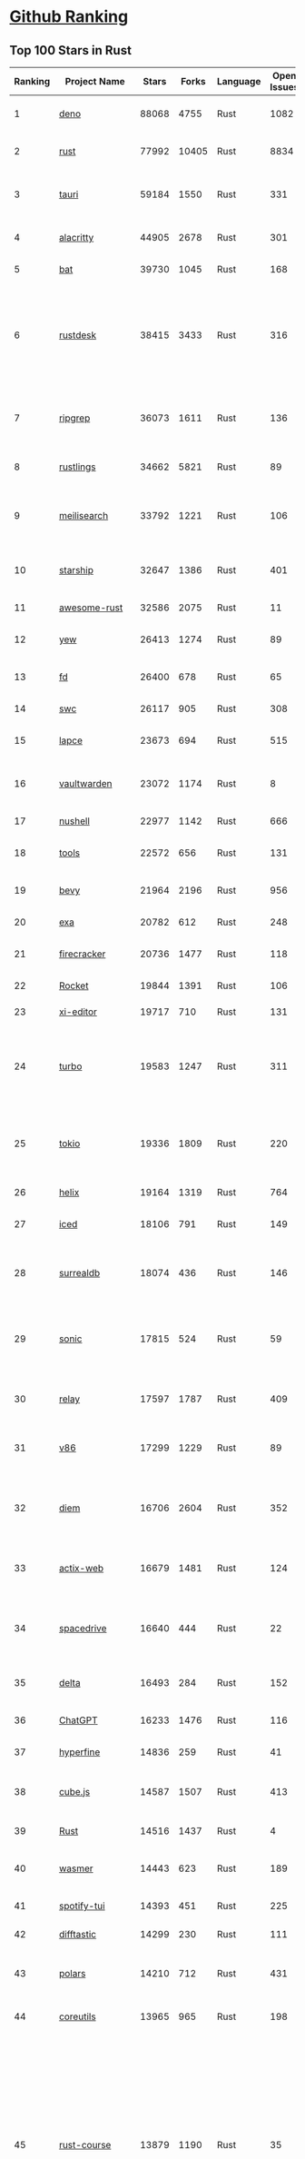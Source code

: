 [Github Ranking](../README.md)
==========

## Top 100 Stars in Rust

| Ranking | Project Name | Stars | Forks | Language | Open Issues | Description | Last Commit |
| ------- | ------------ | ----- | ----- | -------- | ----------- | ----------- | ----------- |
| 1 | [deno](https://github.com/denoland/deno) | 88068 | 4755 | Rust | 1082 | A modern runtime for JavaScript and TypeScript. | 2023-02-20T22:57:15Z |
| 2 | [rust](https://github.com/rust-lang/rust) | 77992 | 10405 | Rust | 8834 | Empowering everyone to build reliable and efficient software. | 2023-02-21T02:57:34Z |
| 3 | [tauri](https://github.com/tauri-apps/tauri) | 59184 | 1550 | Rust | 331 | Build smaller, faster, and more secure desktop applications with a web frontend. | 2023-02-20T23:14:53Z |
| 4 | [alacritty](https://github.com/alacritty/alacritty) | 44905 | 2678 | Rust | 301 | A cross-platform, OpenGL terminal emulator. | 2023-02-20T08:24:34Z |
| 5 | [bat](https://github.com/sharkdp/bat) | 39730 | 1045 | Rust | 168 | A cat(1) clone with wings. | 2023-02-13T22:08:09Z |
| 6 | [rustdesk](https://github.com/rustdesk/rustdesk) | 38415 | 3433 | Rust | 316 | Open source virtual / remote desktop infrastructure for everyone! The open source TeamViewer alternative. Display and control your PC and Android devices from anywhere at anytime. | 2023-02-21T02:42:11Z |
| 7 | [ripgrep](https://github.com/BurntSushi/ripgrep) | 36073 | 1611 | Rust | 136 | ripgrep recursively searches directories for a regex pattern while respecting your gitignore | 2023-02-18T16:34:31Z |
| 8 | [rustlings](https://github.com/rust-lang/rustlings) | 34662 | 5821 | Rust | 89 | :crab: Small exercises to get you used to reading and writing Rust code! | 2023-02-20T18:16:29Z |
| 9 | [meilisearch](https://github.com/meilisearch/meilisearch) | 33792 | 1221 | Rust | 106 | A lightning-fast search engine that fits effortlessly into your apps, websites, and workflow. | 2023-02-20T23:58:42Z |
| 10 | [starship](https://github.com/starship/starship) | 32647 | 1386 | Rust | 401 | ☄🌌️  The minimal, blazing-fast, and infinitely customizable prompt for any shell! | 2023-02-20T23:52:48Z |
| 11 | [awesome-rust](https://github.com/rust-unofficial/awesome-rust) | 32586 | 2075 | Rust | 11 | A curated list of Rust code and resources. | 2023-02-18T22:19:04Z |
| 12 | [yew](https://github.com/yewstack/yew) | 26413 | 1274 | Rust | 89 | Rust / Wasm framework for building client web apps | 2023-02-10T18:02:18Z |
| 13 | [fd](https://github.com/sharkdp/fd) | 26400 | 678 | Rust | 65 | A simple, fast and user-friendly alternative to 'find' | 2023-02-07T13:43:43Z |
| 14 | [swc](https://github.com/swc-project/swc) | 26117 | 905 | Rust | 308 | Rust-based platform for the Web | 2023-02-21T03:03:29Z |
| 15 | [lapce](https://github.com/lapce/lapce) | 23673 | 694 | Rust | 515 | Lightning-fast and Powerful Code Editor written in Rust | 2023-02-21T01:13:36Z |
| 16 | [vaultwarden](https://github.com/dani-garcia/vaultwarden) | 23072 | 1174 | Rust | 8 | Unofficial Bitwarden compatible server written in Rust, formerly known as bitwarden_rs | 2023-02-20T16:20:57Z |
| 17 | [nushell](https://github.com/nushell/nushell) | 22977 | 1142 | Rust | 666 | A new type of shell | 2023-02-20T22:19:54Z |
| 18 | [tools](https://github.com/rome/tools) | 22572 | 656 | Rust | 131 | Unified developer tools for JavaScript, TypeScript, and the web | 2023-02-20T12:09:51Z |
| 19 | [bevy](https://github.com/bevyengine/bevy) | 21964 | 2196 | Rust | 956 | A refreshingly simple data-driven game engine built in Rust | 2023-02-21T02:56:47Z |
| 20 | [exa](https://github.com/ogham/exa) | 20782 | 612 | Rust | 248 | A modern replacement for ‘ls’. | 2023-02-20T18:52:14Z |
| 21 | [firecracker](https://github.com/firecracker-microvm/firecracker) | 20736 | 1477 | Rust | 118 | Secure and fast microVMs for serverless computing. | 2023-02-20T23:43:35Z |
| 22 | [Rocket](https://github.com/SergioBenitez/Rocket) | 19844 | 1391 | Rust | 106 | A web framework for Rust. | 2023-02-20T03:07:06Z |
| 23 | [xi-editor](https://github.com/xi-editor/xi-editor) | 19717 | 710 | Rust | 131 | A modern editor with a backend written in Rust. | 2023-02-01T16:30:16Z |
| 24 | [turbo](https://github.com/vercel/turbo) | 19583 | 1247 | Rust | 311 | Incremental bundler and build system optimized for JavaScript and TypeScript, written in Rust – including Turbopack and Turborepo. | 2023-02-21T02:31:14Z |
| 25 | [tokio](https://github.com/tokio-rs/tokio) | 19336 | 1809 | Rust | 220 | A runtime for writing reliable asynchronous applications with Rust. Provides I/O, networking, scheduling, timers, ... | 2023-02-21T00:33:44Z |
| 26 | [helix](https://github.com/helix-editor/helix) | 19164 | 1319 | Rust | 764 | A post-modern modal text editor. | 2023-02-21T02:52:17Z |
| 27 | [iced](https://github.com/iced-rs/iced) | 18106 | 791 | Rust | 149 | A cross-platform GUI library for Rust, inspired by Elm | 2023-02-20T17:45:15Z |
| 28 | [surrealdb](https://github.com/surrealdb/surrealdb) | 18074 | 436 | Rust | 146 | A scalable, distributed, collaborative, document-graph database, for the realtime web | 2023-02-20T11:31:49Z |
| 29 | [sonic](https://github.com/valeriansaliou/sonic) | 17815 | 524 | Rust | 59 | 🦔 Fast, lightweight & schema-less search backend. An alternative to Elasticsearch that runs on a few MBs of RAM. | 2023-01-08T19:14:14Z |
| 30 | [relay](https://github.com/facebook/relay) | 17597 | 1787 | Rust | 409 | Relay is a JavaScript framework for building data-driven React applications. | 2023-02-19T00:14:45Z |
| 31 | [v86](https://github.com/copy/v86) | 17299 | 1229 | Rust | 89 | x86 virtualization in your browser, recompiling x86 to wasm on the fly | 2023-02-20T10:45:27Z |
| 32 | [diem](https://github.com/diem/diem) | 16706 | 2604 | Rust | 352 | Diem’s mission is to build a trusted and innovative financial network that empowers people and businesses around the world. | 2023-02-20T18:35:56Z |
| 33 | [actix-web](https://github.com/actix/actix-web) | 16679 | 1481 | Rust | 124 | Actix Web is a powerful, pragmatic, and extremely fast web framework for Rust. | 2023-02-20T08:13:41Z |
| 34 | [spacedrive](https://github.com/spacedriveapp/spacedrive) | 16640 | 444 | Rust | 22 | Spacedrive is an open source cross-platform file explorer, powered by a virtual distributed filesystem written in Rust. | 2023-02-20T12:15:32Z |
| 35 | [delta](https://github.com/dandavison/delta) | 16493 | 284 | Rust | 152 | A syntax-highlighting pager for git, diff, and grep output | 2023-02-20T06:59:43Z |
| 36 | [ChatGPT](https://github.com/lencx/ChatGPT) | 16233 | 1476 | Rust | 116 | 🔮 ChatGPT Desktop Application (Mac, Windows and Linux) | 2023-02-17T11:45:47Z |
| 37 | [hyperfine](https://github.com/sharkdp/hyperfine) | 14836 | 259 | Rust | 41 | A command-line benchmarking tool | 2023-02-20T16:39:15Z |
| 38 | [cube.js](https://github.com/cube-js/cube.js) | 14587 | 1507 | Rust | 413 | 📊  Cube — The Semantic Layer for Building Data Applications | 2023-02-20T19:10:16Z |
| 39 | [Rust](https://github.com/TheAlgorithms/Rust) | 14516 | 1437 | Rust | 4 |  All Algorithms implemented in Rust  | 2023-02-20T20:11:32Z |
| 40 | [wasmer](https://github.com/wasmerio/wasmer) | 14443 | 623 | Rust | 189 | 🚀 The leading WebAssembly Runtime supporting WASI and Emscripten | 2023-02-21T02:01:09Z |
| 41 | [spotify-tui](https://github.com/Rigellute/spotify-tui) | 14393 | 451 | Rust | 225 | Spotify for the terminal written in Rust 🚀 | 2023-01-20T22:39:05Z |
| 42 | [difftastic](https://github.com/Wilfred/difftastic) | 14299 | 230 | Rust | 111 | a structural diff that understands syntax 🟥🟩 | 2023-02-19T08:40:04Z |
| 43 | [polars](https://github.com/pola-rs/polars) | 14210 | 712 | Rust | 431 | Fast multi-threaded, hybrid-out-of-core DataFrame library in Rust \| Python \| Node.js | 2023-02-21T02:09:23Z |
| 44 | [coreutils](https://github.com/uutils/coreutils) | 13965 | 965 | Rust | 198 | Cross-platform Rust rewrite of the GNU coreutils | 2023-02-21T00:32:32Z |
| 45 | [rust-course](https://github.com/sunface/rust-course) | 13879 | 1190 | Rust | 35 | “连续六年成为全世界最受喜爱的语言，无 GC 也无需手动内存管理、极高的性能和安全性、过程/OO/函数式编程、优秀的包管理、JS 未来基石" — 工作之余的第二语言来试试 Rust 吧。<<Rust语言圣经>>拥有全面且深入的讲解、生动贴切的示例、德芙般丝滑的内容，甚至还有JS程序员关注的 WASM 和 Deno 等专题。这可能是目前最用心的 Rust 中文学习教程 / Book  | 2023-02-21T02:37:25Z |
| 46 | [RustPython](https://github.com/RustPython/RustPython) | 13668 | 924 | Rust | 231 | A Python Interpreter written in Rust | 2023-02-21T02:35:17Z |
| 47 | [egui](https://github.com/emilk/egui) | 13560 | 955 | Rust | 352 | egui: an easy-to-use immediate mode GUI in Rust that runs on both web and native | 2023-02-20T16:43:08Z |
| 48 | [anki](https://github.com/ankitects/anki) | 13265 | 1659 | Rust | 103 | Anki for desktop computers | 2023-02-20T22:11:26Z |
| 49 | [vector](https://github.com/vectordotdev/vector) | 12763 | 1014 | Rust | 1602 | A high-performance observability data pipeline. | 2023-02-20T21:02:50Z |
| 50 | [tikv](https://github.com/tikv/tikv) | 12675 | 1913 | Rust | 949 | Distributed transactional key-value database, originally created to complement TiDB | 2023-02-21T02:15:05Z |
| 51 | [mdBook](https://github.com/rust-lang/mdBook) | 12576 | 1288 | Rust | 353 | Create book from markdown files. Like Gitbook but implemented in Rust | 2023-02-19T21:08:48Z |
| 52 | [navi](https://github.com/denisidoro/navi) | 12501 | 454 | Rust | 47 | An interactive cheatsheet tool for the command-line | 2022-12-21T11:06:29Z |
| 53 | [gitui](https://github.com/extrawurst/gitui) | 12327 | 388 | Rust | 100 | Blazing 💥 fast terminal-ui for git written in rust 🦀 | 2023-02-20T11:07:55Z |
| 54 | [book](https://github.com/rust-lang/book) | 11586 | 2726 | Rust | 169 | The Rust Programming Language | 2023-02-21T02:11:22Z |
| 55 | [ruffle](https://github.com/ruffle-rs/ruffle) | 11509 | 582 | Rust | 2338 | A Flash Player emulator written in Rust | 2023-02-21T03:03:45Z |
| 56 | [wasmtime](https://github.com/bytecodealliance/wasmtime) | 11496 | 913 | Rust | 478 | A fast and secure runtime for WebAssembly | 2023-02-20T23:18:35Z |
| 57 | [rust-analyzer](https://github.com/rust-lang/rust-analyzer) | 11436 | 1181 | Rust | 1162 | A Rust compiler front-end for IDEs | 2023-02-21T00:40:00Z |
| 58 | [hyper](https://github.com/hyperium/hyper) | 11257 | 1328 | Rust | 175 | An HTTP library for Rust | 2023-02-20T19:08:26Z |
| 59 | [Pake](https://github.com/tw93/Pake) | 11213 | 835 | Rust | 8 | 🤱🏻 Turn any webpage into a desktop app with Rust.  🤱🏻 很简单的用 Rust 打包网页生成很小的桌面 App | 2023-02-18T09:51:19Z |
| 60 | [carbonyl](https://github.com/fathyb/carbonyl) | 11097 | 248 | Rust | 28 | Chromium running inside your terminal | 2023-02-18T20:47:58Z |
| 61 | [tree-sitter](https://github.com/tree-sitter/tree-sitter) | 10915 | 624 | Rust | 350 | An incremental parsing system for programming tools | 2023-02-20T16:02:02Z |
| 62 | [static-analysis](https://github.com/analysis-tools-dev/static-analysis) | 10909 | 1225 | Rust | 0 | ⚙️ A curated list of static analysis (SAST) tools and linters for all programming languages, config files, build tools, and more. The focus is on tools which improve code quality. | 2023-02-20T22:17:36Z |
| 63 | [clap](https://github.com/clap-rs/clap) | 10717 | 886 | Rust | 210 | A full featured, fast Command Line Argument Parser for Rust | 2023-02-19T00:52:47Z |
| 64 | [just](https://github.com/casey/just) | 10716 | 274 | Rust | 156 | 🤖 Just a command runner | 2023-02-17T20:40:53Z |
| 65 | [rust-raspberrypi-OS-tutorials](https://github.com/rust-embedded/rust-raspberrypi-OS-tutorials) | 10448 | 627 | Rust | 1 | :books: Learn to write an embedded OS in Rust :crab: | 2022-12-30T20:30:34Z |
| 66 | [fnm](https://github.com/Schniz/fnm) | 10335 | 298 | Rust | 86 | 🚀 Fast and simple Node.js version manager, built in Rust | 2023-02-18T07:25:01Z |
| 67 | [zola](https://github.com/getzola/zola) | 10327 | 740 | Rust | 152 | A fast static site generator in a single binary with everything built-in. https://www.getzola.org | 2023-02-18T00:00:59Z |
| 68 | [zellij](https://github.com/zellij-org/zellij) | 10060 | 308 | Rust | 385 | A terminal workspace with batteries included | 2023-02-20T16:43:46Z |
| 69 | [solana](https://github.com/solana-labs/solana) | 10030 | 2769 | Rust | 785 | Web-Scale Blockchain for fast, secure, scalable, decentralized apps and marketplaces. | 2023-02-21T02:15:40Z |
| 70 | [diesel](https://github.com/diesel-rs/diesel) | 9927 | 874 | Rust | 95 | A safe, extensible ORM and Query Builder for Rust | 2023-02-17T13:29:40Z |
| 71 | [cargo](https://github.com/rust-lang/cargo) | 9858 | 1928 | Rust | 1347 | The Rust package manager | 2023-02-21T02:54:24Z |
| 72 | [tui-rs](https://github.com/fdehau/tui-rs) | 9760 | 459 | Rust | 91 | Build terminal user interfaces and dashboards using Rust | 2023-02-20T08:24:26Z |
| 73 | [py-spy](https://github.com/benfred/py-spy) | 9746 | 346 | Rust | 94 | Sampling profiler for Python programs | 2023-02-09T02:21:20Z |
| 74 | [czkawka](https://github.com/qarmin/czkawka) | 9588 | 268 | Rust | 236 | Multi functional app to find duplicates, empty folders, similar images etc. | 2023-02-20T08:48:15Z |
| 75 | [neovide](https://github.com/neovide/neovide) | 9568 | 378 | Rust | 338 | No Nonsense Neovim Client in Rust | 2023-02-18T19:38:24Z |
| 76 | [zoxide](https://github.com/ajeetdsouza/zoxide) | 9434 | 342 | Rust | 29 | A smarter cd command. Supports all major shells. | 2023-02-18T05:25:55Z |
| 77 | [comprehensive-rust](https://github.com/google/comprehensive-rust) | 9320 | 426 | Rust | 38 | This is the Rust course used by the Android team at Google. It provides you the material to quickly teach Rust to everyone. | 2023-02-20T07:02:20Z |
| 78 | [RustScan](https://github.com/RustScan/RustScan) | 9247 | 671 | Rust | 89 | 🤖 The Modern Port Scanner 🤖 | 2023-02-04T00:43:33Z |
| 79 | [lsd](https://github.com/Peltoche/lsd) | 9210 | 306 | Rust | 93 | The next gen ls command | 2023-02-02T16:21:03Z |
| 80 | [xsv](https://github.com/BurntSushi/xsv) | 9184 | 290 | Rust | 108 | A fast CSV command line toolkit written in Rust. | 2022-12-22T10:10:37Z |
| 81 | [rust-clippy](https://github.com/rust-lang/rust-clippy) | 8974 | 1184 | Rust | 1631 | A bunch of lints to catch common mistakes and improve your Rust code. Book: https://doc.rust-lang.org/clippy/ | 2023-02-21T03:02:50Z |
| 82 | [ruff](https://github.com/charliermarsh/ruff) | 8828 | 277 | Rust | 197 | An extremely fast Python linter, written in Rust. | 2023-02-21T00:42:24Z |
| 83 | [axum](https://github.com/tokio-rs/axum) | 8657 | 598 | Rust | 17 | Ergonomic and modular web framework built with Tokio, Tower, and Hyper | 2023-02-20T22:54:27Z |
| 84 | [spotifyd](https://github.com/Spotifyd/spotifyd) | 8642 | 406 | Rust | 59 | A spotify daemon | 2023-02-18T20:07:15Z |
| 85 | [druid](https://github.com/linebender/druid) | 8560 | 543 | Rust | 257 | A data-first Rust-native UI design toolkit.  | 2023-02-17T18:42:17Z |
| 86 | [xray](https://github.com/atom-archive/xray) | 8531 | 245 | Rust | 16 | An experimental next-generation Electron-based text editor | 2019-07-22T17:46:06Z |
| 87 | [talent-plan](https://github.com/pingcap/talent-plan) | 8486 | 1119 | Rust | 96 | open source training courses about distributed database and distributed systems | 2023-01-26T16:44:49Z |
| 88 | [broot](https://github.com/Canop/broot) | 8199 | 193 | Rust | 158 | A new way to see and navigate directory trees : https://dystroy.org/broot | 2023-02-19T20:15:04Z |
| 89 | [rayon](https://github.com/rayon-rs/rayon) | 8120 | 409 | Rust | 152 | Rayon: A data parallelism library for Rust | 2023-02-17T19:36:53Z |
| 90 | [sqlx](https://github.com/launchbadge/sqlx) | 8010 | 826 | Rust | 405 | 🧰 The Rust SQL Toolkit. An async, pure Rust SQL crate featuring compile-time checked queries without a DSL. Supports PostgreSQL, MySQL, SQLite, and MSSQL. | 2023-02-20T07:12:07Z |
| 91 | [universal-android-debloater](https://github.com/0x192/universal-android-debloater) | 7944 | 464 | Rust | 198 | Cross-platform GUI written in Rust using ADB to debloat non-rooted android devices. Improve your privacy, the security and battery life of your device. | 2023-02-20T22:27:50Z |
| 92 | [substrate](https://github.com/paritytech/substrate) | 7923 | 2524 | Rust | 1001 | Substrate: The platform for blockchain innovators | 2023-02-21T02:30:16Z |
| 93 | [amethyst](https://github.com/amethyst/amethyst) | 7878 | 774 | Rust | 0 | Data-oriented and data-driven game engine written in Rust | 2021-12-06T18:23:49Z |
| 94 | [windows-rs](https://github.com/microsoft/windows-rs) | 7853 | 340 | Rust | 30 | Rust for Windows | 2023-02-20T17:48:50Z |
| 95 | [nom](https://github.com/rust-bakery/nom) | 7756 | 747 | Rust | 182 | Rust parser combinator framework | 2023-02-16T23:27:35Z |
| 96 | [tokei](https://github.com/XAMPPRocky/tokei) | 7740 | 401 | Rust | 92 | Count your code, quickly. | 2023-02-20T17:22:29Z |
| 97 | [warp](https://github.com/seanmonstar/warp) | 7734 | 650 | Rust | 159 | A super-easy, composable, web server framework for warp speeds. | 2023-02-18T18:31:51Z |
| 98 | [actix](https://github.com/actix/actix) | 7702 | 612 | Rust | 35 | Actor framework for Rust. | 2023-01-27T16:50:49Z |
| 99 | [bandwhich](https://github.com/imsnif/bandwhich) | 7673 | 235 | Rust | 52 | Terminal bandwidth utilization tool | 2023-01-22T17:46:27Z |
| 100 | [pyo3](https://github.com/PyO3/pyo3) | 7671 | 508 | Rust | 145 | Rust bindings for the Python interpreter | 2023-02-21T02:05:12Z |

